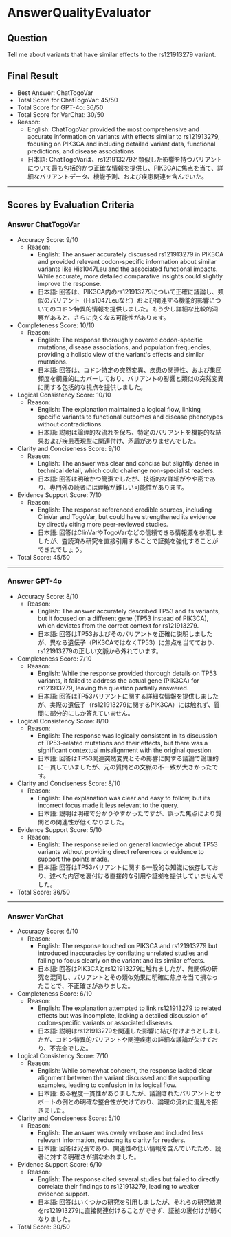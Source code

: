 # AnswerQualityEvaluator

## Question

Tell me about variants that have similar effects to the rs121913279 variant.

## Final Result

- Best Answer: ChatTogoVar
- Total Score for ChatTogoVar: 45/50
- Total Score for GPT-4o: 36/50
- Total Score for VarChat: 30/50
- Reason:
  - English: ChatTogoVar provided the most comprehensive and accurate information on variants with effects similar to rs121913279, focusing on PIK3CA and including detailed variant data, functional predictions, and disease associations.
  - 日本語: ChatTogoVarは、rs121913279と類似した影響を持つバリアントについて最も包括的かつ正確な情報を提供し、PIK3CAに焦点を当て、詳細なバリアントデータ、機能予測、および疾患関連を含んでいた。

---

## Scores by Evaluation Criteria

### Answer ChatTogoVar
- Accuracy Score: 9/10
  - Reason: 
    - English: The answer accurately discussed rs121913279 in PIK3CA and provided relevant codon-specific information about similar variants like His1047Leu and the associated functional impacts. While accurate, more detailed comparative insights could slightly improve the response.
    - 日本語: 回答は、PIK3CA内のrs121913279について正確に議論し、類似のバリアント（His1047Leuなど）および関連する機能的影響についてのコドン特異的情報を提供しました。もう少し詳細な比較的洞察があると、さらに良くなる可能性があります。
- Completeness Score: 10/10
  - Reason: 
    - English: The response thoroughly covered codon-specific mutations, disease associations, and population frequencies, providing a holistic view of the variant's effects and similar mutations.
    - 日本語: 回答は、コドン特定の突然変異、疾患の関連性、および集団頻度を網羅的にカバーしており、バリアントの影響と類似の突然変異に関する包括的な視点を提供しました。
- Logical Consistency Score: 10/10
  - Reason: 
    - English: The explanation maintained a logical flow, linking specific variants to functional outcomes and disease phenotypes without contradictions.
    - 日本語: 説明は論理的な流れを保ち、特定のバリアントを機能的な結果および疾患表現型に関連付け、矛盾がありませんでした。
- Clarity and Conciseness Score: 9/10
  - Reason: 
    - English: The answer was clear and concise but slightly dense in technical detail, which could challenge non-specialist readers.
    - 日本語: 回答は明確かつ簡潔でしたが、技術的な詳細がやや密であり、専門外の読者には理解が難しい可能性があります。
- Evidence Support Score: 7/10
  - Reason: 
    - English: The response referenced credible sources, including ClinVar and TogoVar, but could have strengthened its evidence by directly citing more peer-reviewed studies.
    - 日本語: 回答はClinVarやTogoVarなどの信頼できる情報源を参照しましたが、査読済み研究を直接引用することで証拠を強化することができたでしょう。
- Total Score: 45/50

---

### Answer GPT-4o
- Accuracy Score: 8/10
  - Reason: 
    - English: The answer accurately described TP53 and its variants, but it focused on a different gene (TP53 instead of PIK3CA), which deviates from the correct context for rs121913279.
    - 日本語: 回答はTP53およびそのバリアントを正確に説明しましたが、異なる遺伝子（PIK3CAではなくTP53）に焦点を当てており、rs121913279の正しい文脈から外れています。
- Completeness Score: 7/10
  - Reason: 
    - English: While the response provided thorough details on TP53 variants, it failed to address the actual gene (PIK3CA) for rs121913279, leaving the question partially answered.
    - 日本語: 回答はTP53バリアントに関する詳細な情報を提供しましたが、実際の遺伝子（rs121913279に関するPIK3CA）には触れず、質問に部分的にしか答えていません。
- Logical Consistency Score: 8/10
  - Reason: 
    - English: The response was logically consistent in its discussion of TP53-related mutations and their effects, but there was a significant contextual misalignment with the original question.
    - 日本語: 回答はTP53関連突然変異とその影響に関する議論で論理的に一貫していましたが、元の質問との文脈の不一致が大きかったです。
- Clarity and Conciseness Score: 8/10
  - Reason: 
    - English: The explanation was clear and easy to follow, but its incorrect focus made it less relevant to the query.
    - 日本語: 説明は明確で分かりやすかったですが、誤った焦点により質問との関連性が低くなりました。
- Evidence Support Score: 5/10
  - Reason: 
    - English: The response relied on general knowledge about TP53 variants without providing direct references or evidence to support the points made.
    - 日本語: 回答はTP53バリアントに関する一般的な知識に依存しており、述べた内容を裏付ける直接的な引用や証拠を提供していませんでした。
- Total Score: 36/50

---

### Answer VarChat
- Accuracy Score: 6/10
  - Reason: 
    - English: The response touched on PIK3CA and rs121913279 but introduced inaccuracies by conflating unrelated studies and failing to focus clearly on the variant and its similar effects.
    - 日本語: 回答はPIK3CAとrs121913279に触れましたが、無関係の研究を混同し、バリアントとその類似効果に明確に焦点を当て損なったことで、不正確さがありました。
- Completeness Score: 6/10
  - Reason: 
    - English: The explanation attempted to link rs121913279 to related effects but was incomplete, lacking a detailed discussion of codon-specific variants or associated diseases.
    - 日本語: 説明はrs121913279を関連した影響に結び付けようとしましたが、コドン特異的バリアントや関連疾患の詳細な議論が欠けており、不完全でした。
- Logical Consistency Score: 7/10
  - Reason: 
    - English: While somewhat coherent, the response lacked clear alignment between the variant discussed and the supporting examples, leading to confusion in its logical flow.
    - 日本語: ある程度一貫性がありましたが、議論されたバリアントとサポートの例との明確な整合性が欠けており、論理の流れに混乱を招きました。
- Clarity and Conciseness Score: 5/10
  - Reason: 
    - English: The answer was overly verbose and included less relevant information, reducing its clarity for readers.
    - 日本語: 回答は冗長であり、関連性の低い情報を含んでいたため、読者に対する明確さが損なわれました。
- Evidence Support Score: 6/10
  - Reason: 
    - English: The response cited several studies but failed to directly correlate their findings to rs121913279, leading to weaker evidence support.
    - 日本語: 回答はいくつかの研究を引用しましたが、それらの研究結果をrs121913279に直接関連付けることができず、証拠の裏付けが弱くなりました。
- Total Score: 30/50